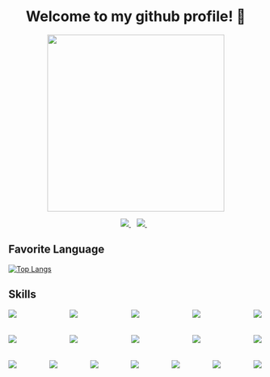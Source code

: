 

<h1 align='center'>
  Welcome to my github profile! 👋
</h1>

<p align='center'>
  <a href="#"><img src="https://github-readme-stats.vercel.app/api?username=naruto0913&show_icons=true&count_private=true&theme=dark" width="350"></a>
</p>

<p align='center'>
  
  <a href="https://www.linkedin.com/in/abe-sinjiro/">
    <img src="https://img.shields.io/badge/linkedin-%230077B5.svg?&style=for-the-badge&logo=linkedin&logoColor=white" />
  </a>&nbsp;&nbsp;
  <a href="https://t.me/abesinjiro">
    <img src="https://img.shields.io/badge/Telegram-2CA5E0?style=for-the-badge&logo=telegram&logoColor=white" />
  </a>&nbsp;&nbsp;
  
</p>

## Favorite Language
[![Top Langs](https://github-readme-stats.vercel.app/api/top-langs/?username=naruto0913&theme=radical&hide_border=true&count_private=true&langs_count=10)](https://github.com/naruto0913)


## Skills
<div align="center">
  <div style="display: flex; justify-content: space-between;">
    <img align="left" src="https://img.shields.io/badge/Solidity-e6e6e6?style=for-the-badge&logo=solidity&logoColor=black" />
    <img align="left" src="https://img.shields.io/badge/Golang-grey?style=for-the-badge&logo=go&logoColor=#E57324" />
    <img align="left" src="https://img.shields.io/badge/Node.js-339933?style=for-the-badge&logo=nodedotjs&logoColor=white" />
    <img align="left" src="https://img.shields.io/badge/python-grey?style=for-the-badge&logo=python" />
    <img align="left" src="https://img.shields.io/badge/-Smart%20Contracts-green?style=for-the-badge" />
  </div>
  <br>
  <br>
  <div style="display: flex; justify-content: space-between;">
    <img align="left" src="https://img.shields.io/badge/Ethereum-3C3C3D?style=for-the-badge&logo=Ethereum&logoColor=white" />
    <img align="left" src="https://img.shields.io/badge/-BNB Chain-blue?style=for-the-badge" />
    <img align="left" src="https://img.shields.io/badge/-Polygon-blueviolet?style=for-the-badge&logo=Polygon" />
    <img align="left" src="https://img.shields.io/badge/-Avalanche-blueviolet?style=for-the-badge&logo=Avalanche" />
    <img align="left" src="https://img.shields.io/badge/-CosmosSDK-%237E7FC8?style=for-the-badge" />
  </div>
  <br>
  <br>
  <div style="display: flex; justify-content: space-between;">
    <img align="left" src="https://img.shields.io/badge/-DeFi-blue?style=for-the-badge" />
    <img align="left" src="https://img.shields.io/badge/-NFT-green?style=for-the-badge" />
    <img align="left" src="https://img.shields.io/badge/chainlink-375BD2?style=for-the-badge&logo=chainlink&logoColor=white" />
    <img align="left" src="https://img.shields.io/badge/Git-F05032?style=for-the-badge&logo=git&logoColor=white" />
    <img align="left" src="https://img.shields.io/badge/GraphQl-E10098?style=for-the-badge&logo=graphql&logoColor=white" />
    <img align="left" src="https://img.shields.io/badge/MongoDB-4EA94B?style=for-the-badge&logo=mongodb&logoColor=white" />
    <img align="left" src="https://img.shields.io/badge/PostgreSQL-316192?style=for-the-badge&logo=postgresql&logoColor=white" />
  </div>
</div>
